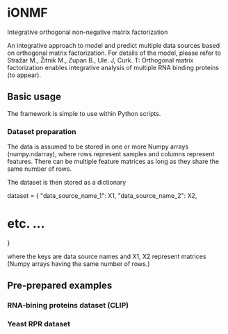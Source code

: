 # iONMF
Integrative orthogonal non-negative matrix factorization

An integrative approach to model and predict multiple data sources based on orthogonal matrix factorization. 
For details of the model, please refer to 
Stražar M., Žitnik M., Zupan B., Ule. J, Curk. T: Orthogonal matrix factorization enables integrative analysis of multiple RNA binding proteins
(to appear).


## Basic usage
The framework is simple to use within Python scripts. 

### Dataset preparation
The data is assumed to be stored in one or more Numpy arrays (numpy.ndarray), 
where rows represent samples and columns represent features. There can be multiple feature matrices as long as they
share the same number of rows.

The dataset is then stored as a dictionary

dataset = {
  "data_source_name_1": X1,
  "data_source_name_2": X2,
  # etc. ...
}

where the keys are data source names and X1, X2 represent matrices (Numpy arrays having the same number of rows.)




## Pre-prepared examples



### RNA-bining proteins dataset (CLIP)


### Yeast RPR dataset
